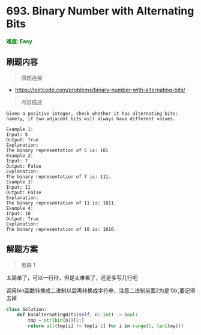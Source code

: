 # 693. Binary Number with Alternating Bits 

**<font color=green>难度: Easy</font>**

## 刷题内容

> 原题连接

* https://leetcode.com/problems/binary-number-with-alternating-bits/

> 内容描述

```
Given a positive integer, check whether it has alternating bits: namely, if two adjacent bits will always have different values.

Example 1:
Input: 5
Output: True
Explanation:
The binary representation of 5 is: 101
Example 2:
Input: 7
Output: False
Explanation:
The binary representation of 7 is: 111.
Example 3:
Input: 11
Output: False
Explanation:
The binary representation of 11 is: 1011.
Example 4:
Input: 10
Output: True
Explanation:
The binary representation of 10 is: 1010.
```

## 解题方案

> 思路 1

太简单了，可以一行秒，但是太难看了，还是多写几行吧

调用bin函数转换成二进制以后再转换成字符串，注意二进制前面2为是‘0b’,要记得去掉

```python
class Solution:
    def hasAlternatingBits(self, n: int) -> bool:
        tmp = str(bin(n))[2:]
        return all(tmp[i] != tmp[i-1] for i in range(1, len(tmp)))
```












